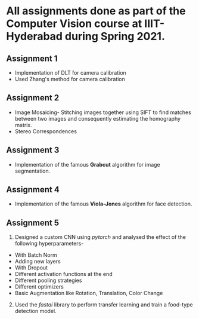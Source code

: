 # All assignments done as part of the Computer Vision course at IIIT- Hyderabad during Spring 2021.

## Assignment 1

- Implementation of DLT for camera calibration
- Used Zhang's method for camera calibration

## Assignment 2

- Image Mosaicing- Stitching images together using SIFT to find matches between two images and consequently estimating the homography matrix.
- Stereo Correspondences

## Assignment 3

- Implementation of the famous **Grabcut** algorithm for image segmentation.

## Assignment 4

- Implementation of the famous **Viola-Jones** algorithm for face detection.

## Assignment 5

1. Designed a custom CNN using *pytorch* and analysed the effect of the following hyperparameters-

- With Batch Norm
- Adding new layers
- With Dropout
- Different activation functions at the end
- Different pooling strategies
- Different optimizers
- Basic Augmentation like Rotation, Translation, Color Change

2. Used the *fastai* library to perform transfer learning and train a food-type detection model.
